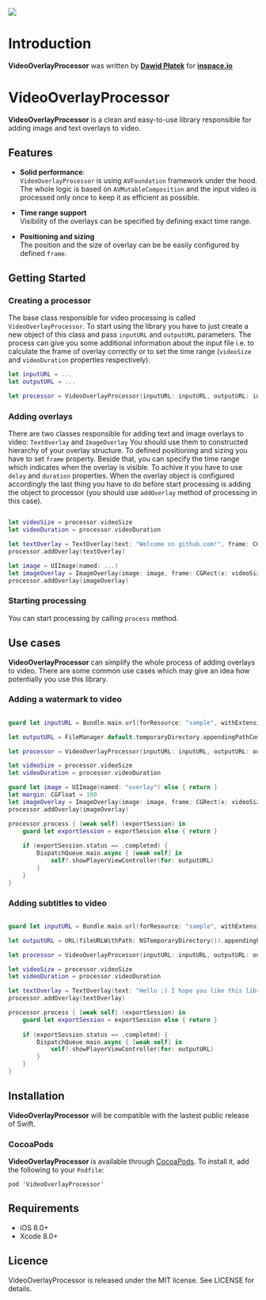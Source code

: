[![](http://inspace.io/github-cover.jpg)](http://inspace.io)

# Introduction

**VideoOverlayProcessor** was written by **[Dawid Płatek](https://github.com/dader)** for **[inspace.io](http://inspace.io)**

# VideoOverlayProcessor

**VideoOverlayProcessor** is a clean and easy-to-use library responsible for adding image and text overlays to video.


## Features

* **Solid performance**: <br/> `VideoOverlayProcessor` is using `AVFoundation` framework under the hood. The whole logic is based on `AVMutableComposition` and the input video is processed only once to keep it as efficient as possible.

* **Time range support** <br/> Visibility of the overlays can be specified by defining exact time range.

* **Positioning and sizing** <br/> The position and the size of overlay can be be easily configured by defined `frame`.

## Getting Started

### Creating a processor

The base class responsible for video processing is called `VideoOverlayProcessor`. To start using the library you have to just create a new object of this class and pass `inputURL` and `outputURL` parameters. The process can give you some additional information about the input file i.e. to calculate the frame of overlay correctly or to set the time range (`videoSize` and `videoDuration` properties respectively).

```Swift
let inputURL = ...
let outputURL = ...

let processor = VideoOverlayProcessor(inputURL: inputURL, outputURL: inputURL)
```

### Adding overlays

There are two classes responsible for adding text and image overlays to video: `TextOverlay` and `ImageOverlay` You should use them to constructed hierarchy of your overlay structure. To defined positioning and sizing you have to set `frame` property. Beside that, you can specify the time range which indicates when the overlay is visible. To achive it you have to use `delay` and `duration` properties. When the overlay object is configured accordingly the last thing you have to do before start processing is adding the object to processor (you should use `addOverlay` method of processing in this case).

```Swift

let videoSize = processor.videoSize
let videoDuration = processor.videoDuration

let textOverlay = TextOverlay(text: "Welcome on github.com!", frame: CGRect(x: 0, y: 0, width: videoSize.width, height: videoSize.height/4), delay: 0.0, duration: videoDuration)
processor.addOverlay(textOverlay)

let image = UIImage(named: ...)
let imageOverlay = ImageOverlay(image: image, frame: CGRect(x: videoSize.width/2-image.size.width/2, y: videoSize.height/2-image.size.height/2, width: image.size.width, height: image.size.height), delay: 0.0, duration: videoDuration)
processor.addOverlay(imageOverlay)

```

### Starting processing

You can start processing by calling `process` method.

## Use cases

**VideoOverlayProcessor** can simplify the whole process of adding overlays to video. There are some common use cases which may give an idea how potentially you use this library.

### Adding a watermark to video

```Swift

guard let inputURL = Bundle.main.url(forResource: "sample", withExtension: "mp4") else { return }

let outputURL = FileManager.default.temporaryDirectory.appendingPathComponent("output-\(Int(Date().timeIntervalSince1970)).mp4")

let processor = VideoOverlayProcessor(inputURL: inputURL, outputURL: outputURL)

let videoSize = processor.videoSize
let videoDuration = processor.videoDuration

guard let image = UIImage(named: "overlay") else { return }
let margin: CGFloat = 100
let imageOverlay = ImageOverlay(image: image, frame: CGRect(x: videoSize.width-image.size.width-margin, y: videoSize.height-image.size.height/2-margin, width: image.size.width/2, height: image.size.height/2), delay: 0.0, duration: videoDuration)
processor.addOverlay(imageOverlay)

processor.process { [weak self] (exportSession) in
    guard let exportSession = exportSession else { return }
    
    if (exportSession.status == .completed) {
        DispatchQueue.main.async { [weak self] in
            self?.showPlayerViewController(for: outputURL)
        }
    }
}

```

### Adding subtitles to video

```Swift

guard let inputURL = Bundle.main.url(forResource: "sample", withExtension: "mp4") else { return }

let outputURL = URL(fileURLWithPath: NSTemporaryDirectory()).appendingPathComponent("output-\(Int(Date().timeIntervalSince1970)).mp4")

let processor = VideoOverlayProcessor(inputURL: inputURL, outputURL: outputURL)

let videoSize = processor.videoSize
let videoDuration = processor.videoDuration

let textOverlay = TextOverlay(text: "Hello ;) I hope you like this library", frame: CGRect(x: 0, y: 0, width: videoSize.width, height: videoSize.height/12), delay: 0.0, duration: videoDuration, backgroundColor: UIColor.black.withAlphaComponent(0.3), textColor: UIColor.white)
processor.addOverlay(textOverlay)

processor.process { [weak self] (exportSession) in
    guard let exportSession = exportSession else { return }
    
    if (exportSession.status == .completed) {
        DispatchQueue.main.async { [weak self] in
            self?.showPlayerViewController(for: outputURL)
        }
    }
}

```

## Installation

**VideoOverlayProcessor** will be compatible with the lastest public release of Swift.

### CocoaPods

**VideoOverlayProcessor** is available through [CocoaPods](https://cocoapods.org). To install it, add the following to your `Podfile`:

`pod 'VideoOverlayProcessor'`

## Requirements

* iOS 8.0+
* Xcode 8.0+

## Licence

VideoOverlayProcessor is released under the MIT license. See LICENSE for details.

